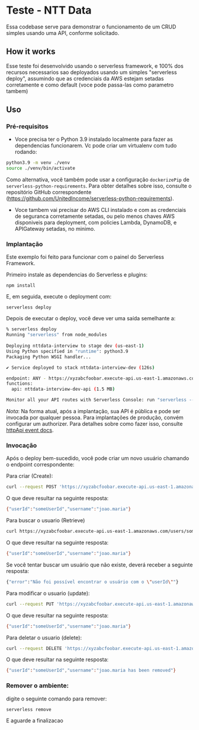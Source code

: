 # Teste - NTT Data

Essa codebase serve para demonstrar o funcionamento de um CRUD simples usando uma API, conforme solicitado.

## How it works

Esse teste foi desenvolvido usando o serverless framework, e 100% dos recursos necessarios sao deployados usando um simples "serverless deploy", assumindo que as credenciais da AWS estejam setadas corretamente e como default (voce pode passa-las como parametro tambem)

## Uso

### Pré-requisitos

* Voce precisa ter o Python 3.9 instalado localmente para fazer as dependencias funcionarem. Vc pode criar um virtualenv com tudo rodando:

```bash
python3.9 -m venv ./venv
source ./venv/bin/activate
```

Como alternativa, você também pode usar a configuração `dockerizePip` de `serverless-python-requirements`. Para obter detalhes sobre isso, consulte o repositório GitHub correspondente (https://github.com/UnitedIncome/serverless-python-requirements).

* Voce tambem vai precisar do AWS CLI instalado e com as credenciais de seguranca corretamente setadas, ou pelo menos chaves AWS disponiveis para deployment, com policies Lambda, DynamoDB, e APIGateway setadas, no minimo.

### Implantação

Este exemplo foi feito para funcionar com o painel do Serverless Framework.

Primeiro instale as dependencias do Serverless e plugins:

```
npm install
```

E, em seguida, execute o deployment com:

```
serverless deploy
```

Depois de executar o deploy, você deve ver uma saída semelhante a:

```bash
% serverless deploy 
Running "serverless" from node_modules
	
Deploying nttdata-interview to stage dev (us-east-1)
Using Python specified in "runtime": python3.9
Packaging Python WSGI handler...

✔ Service deployed to stack nttdata-interview-dev (126s)

endpoint: ANY - https://xyzabcfoobar.execute-api.us-east-1.amazonaws.com
functions:
  api: nttdata-interview-dev-api (1.5 MB)

Monitor all your API routes with Serverless Console: run "serverless --console"
```

_Nota_: Na forma atual, após a implantação, sua API é pública e pode ser invocada por qualquer pessoa. Para implantações de produção, convém configurar um authorizer. Para detalhes sobre como fazer isso, consulte [httpApi event docs](https://www.serverless.com/framework/docs/providers/aws/events/http-api/).


### Invocação

Após o deploy bem-sucedido, você pode criar um novo usuário chamando o endpoint correspondente:

Para criar (Create): 

```bash
curl --request POST 'https://xyzabcfoobar.execute-api.us-east-1.amazonaws.com/users' --header 'Content-Type: application/json' --data-raw '{"username": "joao.maria", "userId": "someUserId"}'
```

O que deve resultar na seguinte resposta:

```bash
{"userId":"someUserId","username":"joao.maria"}
```

Para buscar o usuario (Retrieve)

```bash
curl https://xyzabcfoobar.execute-api.us-east-1.amazonaws.com/users/someUserId
```

O que deve resultar na seguinte resposta:

```bash
{"userId":"someUserId","username":"joao.maria"}
```

Se você tentar buscar um usuário que não existe, deverá receber a seguinte resposta:

```bash
{"error":"Não foi possível encontrar o usuário com o \"userId\""} 
```

Para modificar o usuario (update):

```bash
curl --request PUT 'https://xyzabcfoobar.execute-api.us-east-1.amazonaws.com/users/joao.maria-userId' --header 'Content-Type: application/json' --data-raw '{"username": "joao.maria.newusername", "userId": "joao.maria-userId"}'
```

O que deve resultar na seguinte resposta:

```bash
{"userId":"someUserId","username":"joao.maria"}
```

Para deletar o usuario (delete):

```bash
curl --request DELETE 'https://xyzabcfoobar.execute-api.us-east-1.amazonaws.com/users/joao.maria-userId'
```

O que deve resultar na seguinte resposta:

```bash
{"userId":"someUserId","username":"joao.maria has been removed"} 
```

### Remover o ambiente:

digite o seguinte comando para remover:

```
serverless remove
```

E aguarde a finalizacao